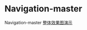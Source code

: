 # Navigation-master
Navigation-master
[整体效果图演示](https://upload-images.jianshu.io/upload_images/7982067-815bf5336664475e.gif?imageMogr2/auto-orient/strip)
